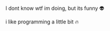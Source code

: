 I dont know wtf im doing, but its funny 👽

i like programming a little bit 🔥
<!---
AldoAndrade01/AldoAndrade01 is a ✨ special ✨ repository because its `README.md` (this file) appears on your GitHub profile.
You can click the Preview link to take a look at your changes.
--->
